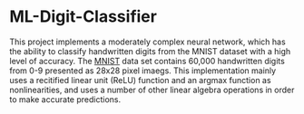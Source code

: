 # ML-Digit-Classifier

This project implements a moderately complex neural network, which has the ability to classify handwritten 
digits from the MNIST dataset with a high level of accuracy. The [MNIST](https://en.wikipedia.org/wiki/MNIST_database)
data set contains 60,000 handwritten digits from 0-9 presented as 28x28 pixel imaegs. This implementation 
mainly uses a recitified linear unit (ReLU) function and an argmax function as nonlinearities, and uses a 
number of other linear algebra operations in order to make accurate predictions.
